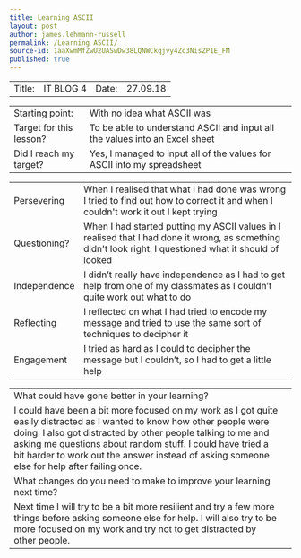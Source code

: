 ```yaml
---
title: Learning ASCII
layout: post
author: james.lehmann-russell
permalink: /Learning ASCII/
source-id: 1aaXwmMfZwU2UASwDw38LQNWCkqjvy4Zc3NisZP1E_FM
published: true
---
```

<table>
  <tr>
    <td>Title:</td>
    <td>IT BLOG 4</td>
    <td>Date:</td>
    <td>27.09.18</td>
  </tr>
</table>



<table>
  <tr>
    <td>Starting point:</td>
    <td>With no idea what ASCII was</td>
  </tr>
  <tr>
    <td>Target for this lesson?</td>
    <td>To be able to understand ASCII and input all the values into an Excel sheet</td>
  </tr>
  <tr>
    <td>Did I reach my target? </td>
    <td>Yes, I managed to input all of the values for ASCII into my spreadsheet</td>
  </tr>
</table>



<table>
  <tr>
    <td>Persevering</td>
    <td>When I realised that what I had done was wrong I tried to find out how to correct it and when I couldn't work it out I kept trying</td>
  </tr>
  <tr>
    <td>Questioning?</td>
    <td>When I had started putting my ASCII values in I realised that I had done it wrong, as something didn't look right. I questioned what it should of looked </td>
  </tr>
  <tr>
    <td>Independence</td>
    <td>I didn’t really have independence as I had to get help from one of my classmates as I couldn’t quite work out what to do</td>
  </tr>
  <tr>
    <td>Reflecting</td>
    <td>I reflected on what I had tried to encode my message and tried to use the same sort of techniques to decipher it</td>
  </tr>
  <tr>
    <td>Engagement</td>
    <td>I tried as hard as I could to decipher the message but I couldn’t, so I had to get a little help</td>
  </tr>
</table>


<table>
  <tr>
    <td>What could have gone better in your learning?</td>
    <td></td>
  </tr>
  <tr>
    <td>I could have been a bit more focused on my work as I got quite easily distracted as I wanted to know how other people were doing. I also got distracted by other people talking to me and asking me questions about random stuff. I could have tried a bit harder to work out the answer instead of asking someone else for help after failing once.</td>
    <td></td>
  </tr>
  <tr>
    <td>What changes do you need to make to improve your learning next time?</td>
    <td></td>
  </tr>
  <tr>
    <td>Next time I will try to be a bit more resilient and try a few more things before asking someone else for help. I will also try to be more focused on my work and try not to get distracted by other people.</td>
    <td></td>
  </tr>
</table>

